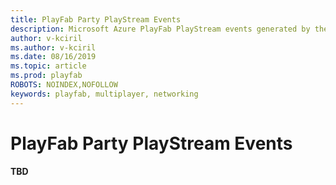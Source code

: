 ```yaml
---
title: PlayFab Party PlayStream Events
description: Microsoft Azure PlayFab PlayStream events generated by the Party real-time chat and data communication API.
author: v-kciril
ms.author: v-kciril
ms.date: 08/16/2019
ms.topic: article
ms.prod: playfab
ROBOTS: NOINDEX,NOFOLLOW
keywords: playfab, multiplayer, networking
---
```

# PlayFab Party PlayStream Events

**TBD**
